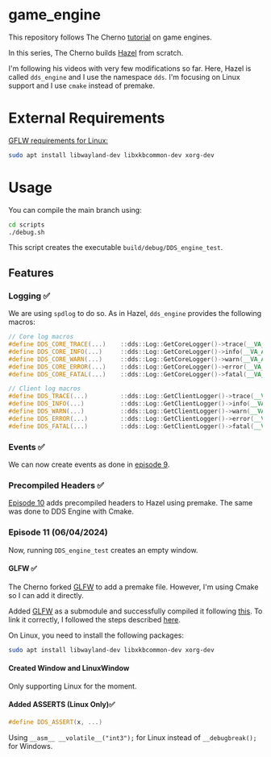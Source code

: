 <!-- ✅❌ -->
# game_engine

This repository follows The Cherno [tutorial](https://www.youtube.com/watch?v=JxIZbV_XjAs&list=PLlrATfBNZ98dC-V-N3m0Go4deliWHPFwT) on game engines.

In this series, The Cherno builds [Hazel](https://github.com/TheCherno/Hazel) from scratch.

I'm following his videos with very few modifications so far. Here, Hazel is called `dds_engine` and I use the namespace `dds`. I'm focusing on Linux support and I use `cmake` instead of premake.

# External Requirements

[GFLW requirements for Linux:](https://www.glfw.org/docs/latest/compile.html)
```bash
sudo apt install libwayland-dev libxkbcommon-dev xorg-dev
```
# Usage

You can compile the main branch using:

```bash
cd scripts
./debug.sh
```

This script creates the executable `build/debug/DDS_engine_test`.

## Features

### Logging ✅

We are using `spdlog` to do so. As in Hazel, `dds_engine` provides the following macros:

```cpp
// Core log macros
#define DDS_CORE_TRACE(...)    ::dds::Log::GetCoreLogger()->trace(__VA_ARGS__)
#define DDS_CORE_INFO(...)     ::dds::Log::GetCoreLogger()->info(__VA_ARGS__)
#define DDS_CORE_WARN(...)     ::dds::Log::GetCoreLogger()->warn(__VA_ARGS__)
#define DDS_CORE_ERROR(...)    ::dds::Log::GetCoreLogger()->error(__VA_ARGS__)
#define DDS_CORE_FATAL(...)    ::dds::Log::GetCoreLogger()->fatal(__VA_ARGS__)

// Client log macros
#define DDS_TRACE(...)         ::dds::Log::GetClientLogger()->trace(__VA_ARGS__)
#define DDS_INFO(...)          ::dds::Log::GetClientLogger()->info(__VA_ARGS__)
#define DDS_WARN(...)          ::dds::Log::GetClientLogger()->warn(__VA_ARGS__)
#define DDS_ERROR(...)         ::dds::Log::GetClientLogger()->error(__VA_ARGS__)
#define DDS_FATAL(...)         ::dds::Log::GetClientLogger()->fatal(__VA_ARGS__)
```

### Events ✅

We can now create events as done in [episode 9](https://www.youtube.com/watch?v=xnopUoZbMEk&list=PLlrATfBNZ98dC-V-N3m0Go4deliWHPFwT&index=9&pp=iAQB).


### Precompiled Headers ✅

[Episode 10](https://www.youtube.com/watch?v=UQ718BrbQ5E&list=PLlrATfBNZ98dC-V-N3m0Go4deliWHPFwT&index=10) adds precompiled headers to Hazel using premake. The same was done to DDS Engine with Cmake.

### Episode 11 (06/04/2024)

Now, running `DDS_engine_test` creates an empty window.

#### GLFW ✅

The Cherno forked [GLFW](https://github.com/glfw/glfw) to add a premake file. However, I'm using Cmake so I can add it directly.

Added [GLFW](https://github.com/glfw/glfw) as a submodule and successfully compiled it following [this](https://www.glfw.org/docs/latest/compile.html). To link it correctly, I followed the steps described [here](https://www.glfw.org/docs/latest/build_guide.html#build_link_cmake_source).

On Linux, you need to install the following packages:

```bash
sudo apt install libwayland-dev libxkbcommon-dev xorg-dev
```

#### Created Window and LinuxWindow

Only supporting Linux for the moment.

#### Added ASSERTS (Linux Only)✅

```cpp
#define DDS_ASSERT(x, ...)
```

Using `__asm__ __volatile__("int3");` for Linux instead of `__debugbreak();` for Windows.
